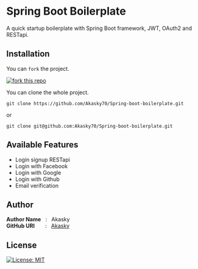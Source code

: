 # Spring Boot Boilerplate
A quick startup boilerplate with Spring Boot framework, JWT, OAuth2 and RESTapi. 

## Installation
You can `fork` the project.

[![fork this repo](http://githubbadges.com/fork.svg?user=akasky70&repo=Spring-boot-boilerplate&style=flat&color=fff&background=da644e)](https://github.com/Akasky70/Spring-boot-boilerplate/fork)

You can clone the whole project.

```
git clone https://github.com/Akasky70/Spring-boot-boilerplate.git
```
or
```
git clone git@github.com:Akasky70/Spring-boot-boilerplate.git
```


## Available Features
- Login signup RESTapi
- Login with Facebook
- Login with Google
- Login with Github
- Email verification

## Author

**Author Name** &nbsp; : &nbsp; Akasky <br>
**GitHub URI** &nbsp; &nbsp; &nbsp; : &nbsp; [Akasky](https://github.com/Akasky70)

## License

[![License: MIT](https://img.shields.io/badge/License-MIT-red.svg)](https://opensource.org/licenses/MIT)

